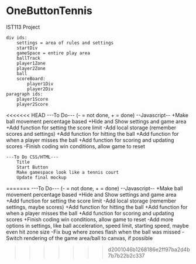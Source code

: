# OneButtonTennis
IST113 Project

    div ids:
        settings = area of rules and settings
        startDiv
        gameSpace = entire play area
        ballTrack
        player1Zone
        player2Zone
        ball
        scoreBoard:
            player1Div
            player2Div
    paragraph ids:
        player1Score
        player2Score

<<<<<<< HEAD
---To Do--- (- = not done, + = done)
    --Javascript--
    +Make ball movement percentage based
    +Hide and Show settings and game area
    +Add function for setting the score limit
    -Add local storage (remember scores and settings)
    +Add function for hitting the ball
    +Add function for when a player misses the ball
    +Add function for scoring and updating scores
    -Finish coding win conditions, allow game to reset


    ---To Do CSS/HTML---
        Title
        Start Button
        Make gamespace look like a tennis court
        Update final mockup
        
=======
    ---To Do--- (- = not done, + = done)
        --Javascript--
            +Make ball movement percentage based
            +Hide and Show settings and game area
            +Add function for setting the score limit
            -Add local storage (remember settings, maybe scores)
            +Add function for hitting the ball
            +Add function for when a player misses the ball
            +Add function for scoring and updating scores
            +Finish coding win conditions, allow game to reset
            -Add more options in settings, like ball acceleration,
            speed limit, starting speed, maybe even hit zone size
            -Fix bug where zones flash when the ball was missed
            -Switch rendering of the game area/ball to canvas, if possible
>>>>>>> d2001046b1268186e2ff97ba2d4b7b7b22b2c337
